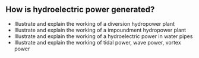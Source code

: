 ## How is hydroelectric power generated?  
   - Illustrate and explain the working of a diversion hydropower plant
   - Illustrate and explain the working of a impoundment hydropower plant
   - Illustrate and explain the working of a hydroelectric power in water pipes
   - Illustrate and explain the working of tidal power, wave power, vortex power

